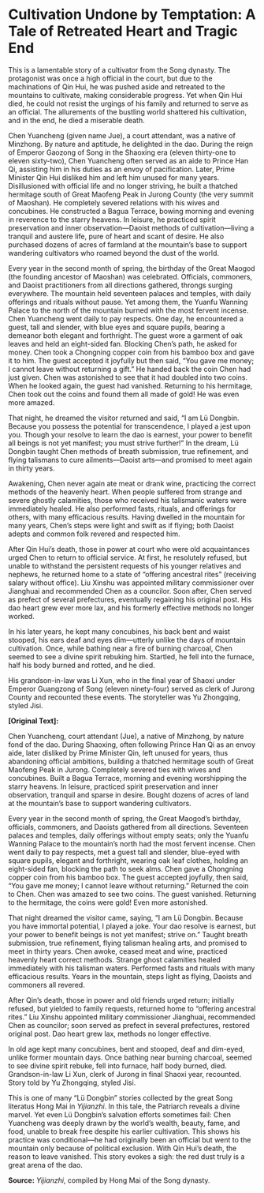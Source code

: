 # Cultivation Undone by Temptation: A Tale of Retreated Heart and Tragic End

This is a lamentable story of a cultivator from the Song dynasty. The protagonist was once a high official in the court, but due to the machinations of Qin Hui, he was pushed aside and retreated to the mountains to cultivate, making considerable progress. Yet when Qin Hui died, he could not resist the urgings of his family and returned to serve as an official. The allurements of the bustling world shattered his cultivation, and in the end, he died a miserable death.

Chen Yuancheng (given name Jue), a court attendant, was a native of Minzhong. By nature and aptitude, he delighted in the dao. During the reign of Emperor Gaozong of Song in the Shaoxing era (eleven thirty-one to eleven sixty-two), Chen Yuancheng often served as an aide to Prince Han Qi, assisting him in his duties as an envoy of pacification. Later, Prime Minister Qin Hui disliked him and left him unused for many years. Disillusioned with official life and no longer striving, he built a thatched hermitage south of Great Maofeng Peak in Jurong County (the very summit of Maoshan). He completely severed relations with his wives and concubines. He constructed a Bagua Terrace, bowing morning and evening in reverence to the starry heavens. In leisure, he practiced spirit preservation and inner observation—Daoist methods of cultivation—living a tranquil and austere life, pure of heart and scant of desire. He also purchased dozens of acres of farmland at the mountain’s base to support wandering cultivators who roamed beyond the dust of the world.

Every year in the second month of spring, the birthday of the Great Maogod (the founding ancestor of Maoshan) was celebrated. Officials, commoners, and Daoist practitioners from all directions gathered, throngs surging everywhere. The mountain held seventeen palaces and temples, with daily offerings and rituals without pause. Yet among them, the Yuanfu Wanning Palace to the north of the mountain burned with the most fervent incense. Chen Yuancheng went daily to pay respects. One day, he encountered a guest, tall and slender, with blue eyes and square pupils, bearing a demeanor both elegant and forthright. The guest wore a garment of oak leaves and held an eight-sided fan. Blocking Chen’s path, he asked for money. Chen took a Chongning copper coin from his bamboo box and gave it to him. The guest accepted it joyfully but then said, “You gave me money; I cannot leave without returning a gift.” He handed back the coin Chen had just given. Chen was astonished to see that it had doubled into two coins. When he looked again, the guest had vanished. Returning to his hermitage, Chen took out the coins and found them all made of gold! He was even more amazed.

That night, he dreamed the visitor returned and said, “I am Lü Dongbin. Because you possess the potential for transcendence, I played a jest upon you. Though your resolve to learn the dao is earnest, your power to benefit all beings is not yet manifest; you must strive further!” In the dream, Lü Dongbin taught Chen methods of breath submission, true refinement, and flying talismans to cure ailments—Daoist arts—and promised to meet again in thirty years.

Awakening, Chen never again ate meat or drank wine, practicing the correct methods of the heavenly heart. When people suffered from strange and severe ghostly calamities, those who received his talismanic waters were immediately healed. He also performed fasts, rituals, and offerings for others, with many efficacious results. Having dwelled in the mountain for many years, Chen’s steps were light and swift as if flying; both Daoist adepts and common folk revered and respected him.

After Qin Hui’s death, those in power at court who were old acquaintances urged Chen to return to official service. At first, he resolutely refused, but unable to withstand the persistent requests of his younger relatives and nephews, he returned home to a state of “offering ancestral rites” (receiving salary without office). Liu Xinshu was appointed military commissioner over Jianghuai and recommended Chen as a councilor. Soon after, Chen served as prefect of several prefectures, eventually regaining his original post. His dao heart grew ever more lax, and his formerly effective methods no longer worked.

In his later years, he kept many concubines, his back bent and waist stooped, his ears deaf and eyes dim—utterly unlike the days of mountain cultivation. Once, while bathing near a fire of burning charcoal, Chen seemed to see a divine spirit rebuking him. Startled, he fell into the furnace, half his body burned and rotted, and he died.

His grandson-in-law was Li Xun, who in the final year of Shaoxi under Emperor Guangzong of Song (eleven ninety-four) served as clerk of Jurong County and recounted these events. The storyteller was Yu Zhongqing, styled Jisi.

**[Original Text]:**

Chen Yuancheng, court attendant (Jue), a native of Minzhong, by nature fond of the dao. During Shaoxing, often following Prince Han Qi as an envoy aide, later disliked by Prime Minister Qin, left unused for years, thus abandoning official ambitions, building a thatched hermitage south of Great Maofeng Peak in Jurong. Completely severed ties with wives and concubines. Built a Bagua Terrace, morning and evening worshipping the starry heavens. In leisure, practiced spirit preservation and inner observation, tranquil and sparse in desire. Bought dozens of acres of land at the mountain’s base to support wandering cultivators.

Every year in the second month of spring, the Great Maogod’s birthday, officials, commoners, and Daoists gathered from all directions. Seventeen palaces and temples, daily offerings without empty seats; only the Yuanfu Wanning Palace to the mountain’s north had the most fervent incense. Chen went daily to pay respects, met a guest tall and slender, blue-eyed with square pupils, elegant and forthright, wearing oak leaf clothes, holding an eight-sided fan, blocking the path to seek alms. Chen gave a Chongning copper coin from his bamboo box. The guest accepted joyfully, then said, “You gave me money; I cannot leave without returning.” Returned the coin to Chen. Chen was amazed to see two coins. The guest vanished. Returning to the hermitage, the coins were gold! Even more astonished.

That night dreamed the visitor came, saying, “I am Lü Dongbin. Because you have immortal potential, I played a joke. Your dao resolve is earnest, but your power to benefit beings is not yet manifest; strive on.” Taught breath submission, true refinement, flying talisman healing arts, and promised to meet in thirty years. Chen awoke, ceased meat and wine, practiced heavenly heart correct methods. Strange ghost calamities healed immediately with his talisman waters. Performed fasts and rituals with many efficacious results. Years in the mountain, steps light as flying, Daoists and commoners all revered.

After Qin’s death, those in power and old friends urged return; initially refused, but yielded to family requests, returned home to “offering ancestral rites.” Liu Xinshu appointed military commissioner Jianghuai, recommended Chen as councilor; soon served as prefect in several prefectures, restored original post. Dao heart grew lax, methods no longer effective.

In old age kept many concubines, bent and stooped, deaf and dim-eyed, unlike former mountain days. Once bathing near burning charcoal, seemed to see divine spirit rebuke, fell into furnace, half body burned, died. Grandson-in-law Li Xun, clerk of Jurong in final Shaoxi year, recounted. Story told by Yu Zhongqing, styled Jisi.

This is one of many “Lü Dongbin” stories collected by the great Song literatus Hong Mai in *Yijianzhi*. In this tale, the Patriarch reveals a divine marvel. Yet even Lü Dongbin’s salvation efforts sometimes fail: Chen Yuancheng was deeply drawn by the world’s wealth, beauty, fame, and food, unable to break free despite his earlier cultivation. This shows his practice was conditional—he had originally been an official but went to the mountain only because of political exclusion. With Qin Hui’s death, the reason to leave vanished. This story evokes a sigh: the red dust truly is a great arena of the dao.

**Source:** *Yijianzhi*, compiled by Hong Mai of the Song dynasty.